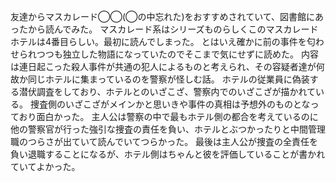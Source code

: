 友達からマスカレード◯◯(◯の中忘れた)をおすすめされていて、図書館にあったから読んでみた。
マスカレード系はシリーズものらしくこのマスカレードホテルは4番目らしい。最初に読んでしまった。
とはいえ確かに前の事件を匂わせられつつも独立した物語になっていたのでそこまで気にせずに読めた。
内容は連日起こった殺人事件が共通の犯人によるものと考えられ、その容疑者達が何故か同じホテルに集まっているのを警察が怪しむ話。
ホテルの従業員に偽装する潜伏調査をしており、ホテルとのいざこざ、警察内でのいざこざが描かれている。
捜査側のいざこざがメインかと思いきや事件の真相は予想外のものとなっており面白かった。
主人公は警察の中で最もホテル側の都合を考えているのに他の警察官が行った強引な捜査の責任を負い、ホテルとぶつかったりと中間管理職のつらさが出ていて読んでいてつらかった。
最後は主人公が捜査の全責任を負い退職することになるが、ホテル側はちゃんと彼を評価していることが書かれていてよかった。
